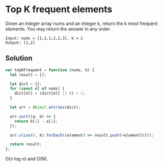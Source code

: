 # Top K frequent elements

Given an integer array nums and an integer k, return the k most frequent elements. You may return the answer in any order.

```
Input: nums = [1,1,1,2,2,3], k = 2
Output: [1,2]
```

## Solution

```js
var topKFrequent = function (nums, k) {
  let result = [];

  let dict = {};
  for (const el of nums) {
    dict[el] = (dict[el] || 0) + 1;
  }

  let arr = Object.entries(dict);

  arr.sort((a, b) => {
    return b[1] - a[1];
  });

  arr.slice(0, k).forEach((element) => result.push(+element[0]));

  return result;
};
```

O(n log n) and O(N).
